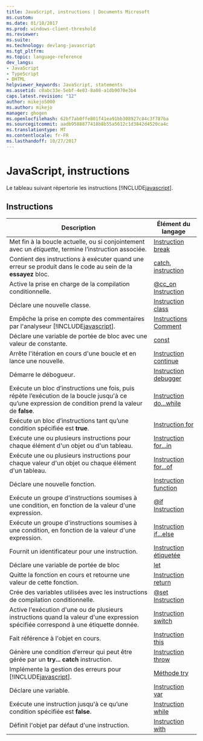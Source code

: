 ```yaml
---
title: JavaScript, instructions | Documents Microsoft
ms.custom: 
ms.date: 01/18/2017
ms.prod: windows-client-threshold
ms.reviewer: 
ms.suite: 
ms.technology: devlang-javascript
ms.tgt_pltfrm: 
ms.topic: language-reference
dev_langs:
- JavaScript
- TypeScript
- DHTML
helpviewer_keywords: JavaScript, statements
ms.assetid: c0abc33e-5ebf-4e83-8a08-a1db9070e3b4
caps.latest.revision: "12"
author: mikejo5000
ms.author: mikejo
manager: ghogen
ms.openlocfilehash: 62bf7ab0ffe801f41ea91bb308927c84c3f787ba
ms.sourcegitcommit: aadb9588877418b8b55a5612c1d3842d4520ca4c
ms.translationtype: MT
ms.contentlocale: fr-FR
ms.lasthandoff: 10/27/2017
---
```

# <a name="javascript-statements"></a>JavaScript, instructions
Le tableau suivant répertorie les instructions [!INCLUDE[javascript](../../javascript/includes/javascript-md.md)].  
  
## <a name="statements"></a>Instructions  
  
|Description|Élément du langage|  
|-----------------|----------------------|  
|Met fin à la boucle actuelle, ou si conjointement avec un *étiquette*, termine l’instruction associée.|[Instruction break](../../javascript/reference/break-statement-javascript.md)|  
|Contient des instructions à exécuter quand une erreur se produit dans le code au sein de la **essayez** bloc.|[catch, instruction](../../javascript/reference/try-dot-dot-dot-catch-dot-dot-dot-finally-statement-javascript.md)|  
|Active la prise en charge de la compilation conditionnelle.|[@cc_on Instruction](../../javascript/reference/at-cc-on-statement-javascript.md)|  
|Déclare une nouvelle classe.|[Instruction class](../../javascript/reference/class-statement-javascript.md)|  
|Empêche la prise en compte des commentaires par l'analyseur [!INCLUDE[javascript](../../javascript/includes/javascript-md.md)].|[Instructions Comment](../../javascript/reference/comment-statements-javascript.md)|  
|Déclare une variable de portée de bloc avec une valeur de constante.|[const](../../javascript/reference/const-statement-javascript.md)|  
|Arrête l'itération en cours d'une boucle et en lance une nouvelle.|[Instruction continue](../../javascript/reference/continue-statement-javascript.md)|  
|Démarre le débogueur.|[Instruction debugger](../../javascript/reference/debugger-statement-javascript.md)|  
|Exécute un bloc d’instructions une fois, puis répète l’exécution de la boucle jusqu'à ce qu’une expression de condition prend la valeur de **false**.|[Instruction do...while](../../javascript/reference/do-dot-dot-dot-while-statement-javascript.md)|  
|Exécute un bloc d’instructions tant qu’une condition spécifiée est **true**.|[Instruction for](../../javascript/reference/for-statement-javascript.md)|  
|Exécute une ou plusieurs instructions pour chaque élément d'un objet ou d'un tableau.|[Instruction for...in](../../javascript/reference/for-dot-dot-dot-in-statement-javascript.md)|  
|Exécute une ou plusieurs instructions pour chaque valeur d'un objet ou chaque élément d'un tableau.|[Instruction for...of](../../javascript/reference/for-dot-dot-dot-of-statement-javascript.md)|  
|Déclare une nouvelle fonction.|[Instruction function](../../javascript/reference/function-statement-javascript.md)|  
|Exécute un groupe d'instructions soumises à une condition, en fonction de la valeur d'une expression.|[@if Instruction](../../javascript/reference/at-if-statement-javascript.md)|  
|Exécute un groupe d'instructions soumises à une condition, en fonction de la valeur d'une expression.|[Instruction if...else](../../javascript/reference/if-dot-dot-dot-else-statement-javascript.md)|  
|Fournit un identificateur pour une instruction.|[Instruction étiquetée](../../javascript/reference/labeled-statement-javascript.md)|  
|Déclare une variable de portée de bloc|[let](../../javascript/reference/let-statement-javascript.md)|  
|Quitte la fonction en cours et retourne une valeur de cette fonction.|[Instruction return](../../javascript/reference/return-statement-javascript.md)|  
|Crée des variables utilisées avec les instructions de compilation conditionnelle.|[@set Instruction](../../javascript/reference/at-set-statement-javascript.md)|  
|Active l'exécution d'une ou de plusieurs instructions quand la valeur d'une expression spécifiée correspond à une étiquette donnée.|[Instruction switch](../../javascript/reference/switch-statement-javascript.md)|  
|Fait référence à l'objet en cours.|[Instruction this](../../javascript/reference/this-statement-javascript.md)|  
|Génère une condition d’erreur qui peut être gérée par un **try... catch** instruction.|[Instruction throw](../../javascript/reference/throw-statement-javascript.md)|  
|Implémente la gestion des erreurs pour [!INCLUDE[javascript](../../javascript/includes/javascript-md.md)].|[Méthode try](../../javascript/reference/try-dot-dot-dot-catch-dot-dot-dot-finally-statement-javascript.md)|  
|Déclare une variable.|[Instruction var](../../javascript/reference/var-statement-javascript.md)|  
|Exécute une instruction jusqu'à ce qu’une condition spécifiée est **false**.|[Instruction while](../../javascript/reference/while-statement-javascript.md)|  
|Définit l'objet par défaut d'une instruction.|[Instruction with](../../javascript/reference/with-statement-javascript.md)|
